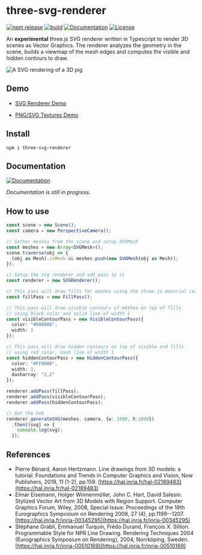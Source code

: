 # three-svg-renderer

[![npm release](https://img.shields.io/npm/v/three-mesh-renderer)](https://www.npmjs.com/package/three-mesh-renderer)
[![build](https://img.shields.io/github/workflow/status/LokiResearch/three-svg-renderer/build)](https://github.com/LokiResearch/three-mesh-renderer/actions)
[![Documentation](https://img.shields.io/badge/view-Documentation-blue?label=Open)](https://lokiresearch.github.io/three-svg-renderer/doc/index.html)
[![License](https://img.shields.io/badge/License-MIT-green)](#license)

An **experimental** three.js SVG renderer written in Typescript to render 3D scenes as Vector Graphics. The renderer analyzes the geometry in the scene, builds a viewmap of the mesh edges and computes the visible and hidden contours to draw. 

![A SVG rendering of a 3D pig](./images/pig_rendering.png)

## Demo

- [SVG Renderer Demo](https://lokiresearch.github.io/three-svg-renderer/build-examples/RendererDemo.html)
    
- [PNG/SVG Textures Demo](https://lokiresearch.github.io/three-svg-renderer/build-examples/TextureDemo.html)

## Install

```
npm i three-svg-renderer
```

## Documentation

[![Documentation](https://img.shields.io/badge/view-Documentation-blue?label=Open)](https://lokiresearch.github.io/three-svg-renderer/doc/index.html)

*Documentation is still in progress.*

## How to use

```ts
const scene = new Scene();
const camera = new PerspectiveCamera();

// Gather meshes from the scene and setup SVGMesh
const meshes = new Array<SVGMesh>();
scene.traverse(obj => {
  (obj as Mesh).isMesh && meshes.push(new SVGMesh(obj as Mesh));
});

// Setup the svg renderer and add pass to it
const renderer = new SVGRenderer();

// This pass will draw fills for meshes using the three.js material color
const fillPass = new FillPass();

// This pass will draw visible contours of meshes on top of fills
// using black color and solid line of width 1
const visibleContourPass = new VisibleContourPass({
  color: "#000000",
  width: 1
});

// This pass will draw hidden contours on top of visible and fills
// using red color, dash line of width 1
const hiddenContourPass = new HiddenContourPass({
  color: "#FF0000",
  width: 1,
  dasharray: "2,2"
});

renderer.addPass(fillPass);
renderer.addPass(visibleContourPass);
renderer.addPass(hiddenContourPass);

// Get the SVG
renderer.generateSVG(meshes, camera, {w: 1000, h:1000})
  .then((svg) => {
    console.log(svg);
  });
```

## References

- Pierre Bénard, Aaron Hertzmann. Line drawings from 3D models: a tutorial. Foundations and Trends in Computer Graphics and Vision, Now Publishers, 2019, 11 (1-2), pp.159. [https://hal.inria.fr/hal-02189483](https://hal.inria.fr/hal-02189483)
- Elmar Eisemann, Holger Winnenmöller, John C. Hart, David Salesin. Stylized Vector Art from 3D Models with Region Support. Computer Graphics Forum, Wiley, 2008, Special Issue: Proceedings of the 19th Eurographics Symposium on Rendering 2008, 27 (4), pp.1199--1207. [https://hal.inria.fr/inria-00345295](https://hal.inria.fr/inria-00345295)
- Stéphane Grabli, Emmanuel Turquin, Frédo Durand, François X. Sillion. Programmable Style for NPR Line Drawing. Rendering Techniques 2004 (Eurographics Symposium on Rendering), 2004, Norrköping, Sweden. [https://hal.inria.fr/inria-00510169](https://hal.inria.fr/inria-00510169)

